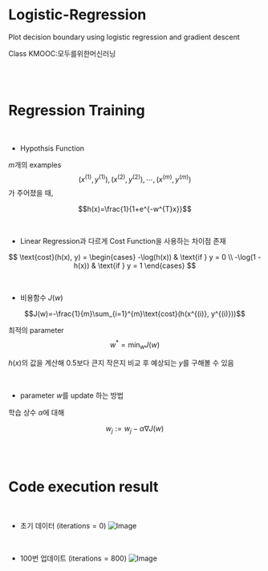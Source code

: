 # Logistic-Regression
Plot decision boundary using logistic regression and gradient descent


Class KMOOC:모두를위한머신러닝

<br/><br/>

# Regression Training

<br/>

- Hypothsis Function

$m$개의 examples $${(x^{(1)}, y^{(1)}), (x^{(2)}, y^{(2)}), \cdots, (x^{(m)}, y^{(m)})}$$ 가 주어졌을 때,

$$h(x)=\frac{1}{1+e^{-w^{T}x}}$$

<br/>

- Linear Regression과 다르게 Cost Function을 사용하는 차이점 존재

$$
\text{cost}(h(x), y) =
\begin{cases}
-\log(h(x)) & \text{if } y = 0 \\
-\log(1 - h(x)) & \text{if } y = 1
\end{cases}
$$

<br/>

- 비용함수 $J(w)$

$$J(w)=-\frac{1}{m}\sum_{i=1}^{m}\text{cost}(h(x^{(i)}, y^{(i)}))$$

최적의 parameter $$w^{*}=\min_{w}J(w)$$

$h(x)$의 값을 계산해 $0.5$보다 큰지 작은지 비교 후 예상되는 $y$를 구해볼 수 있음

<br/>

- parameter $w$를 update 하는 방법

학습 상수 $\alpha$에 대해

$$w_{j}:=w_{j}-\alpha \nabla J(w)$$

<br/><br/>

# Code execution result

<br/>

- 초기 데이터 ($\text{iterations} = 0$)
![Image](https://github.com/user-attachments/assets/b3249417-0e20-491f-812a-0df5be201a1e)

<br/>

- 100번 업데이트 ($\text{iterations} = 800$)
![Image](https://github.com/user-attachments/assets/892cd20c-3f27-435f-95bb-9e76391cb764)

